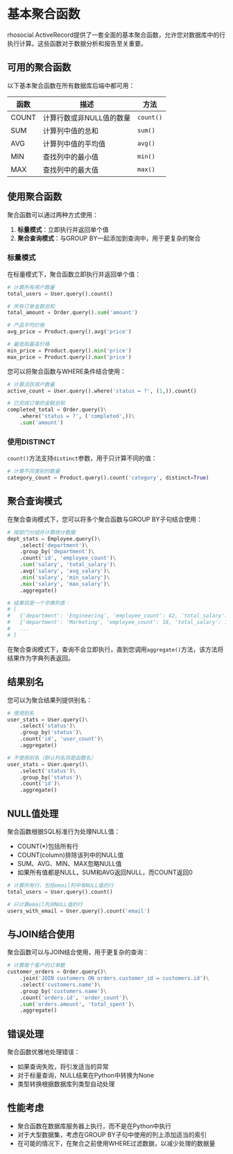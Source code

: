 # 基本聚合函数

rhosocial ActiveRecord提供了一套全面的基本聚合函数，允许您对数据库中的行执行计算。这些函数对于数据分析和报告至关重要。

## 可用的聚合函数

以下基本聚合函数在所有数据库后端中都可用：

| 函数 | 描述 | 方法 |
|----------|-------------|--------|
| COUNT | 计算行数或非NULL值的数量 | `count()` |
| SUM | 计算列中值的总和 | `sum()` |
| AVG | 计算列中值的平均值 | `avg()` |
| MIN | 查找列中的最小值 | `min()` |
| MAX | 查找列中的最大值 | `max()` |

## 使用聚合函数

聚合函数可以通过两种方式使用：

1. **标量模式**：立即执行并返回单个值
2. **聚合查询模式**：与GROUP BY一起添加到查询中，用于更复杂的聚合

### 标量模式

在标量模式下，聚合函数立即执行并返回单个值：

```python
# 计算所有用户数量
total_users = User.query().count()

# 所有订单金额总和
total_amount = Order.query().sum('amount')

# 产品平均价格
avg_price = Product.query().avg('price')

# 最低和最高价格
min_price = Product.query().min('price')
max_price = Product.query().max('price')
```

您可以将聚合函数与WHERE条件结合使用：

```python
# 计算活跃用户数量
active_count = User.query().where('status = ?', (1,)).count()

# 已完成订单的金额总和
completed_total = Order.query()\
    .where('status = ?', ('completed',))\
    .sum('amount')
```

### 使用DISTINCT

`count()`方法支持`distinct`参数，用于只计算不同的值：

```python
# 计算不同类别的数量
category_count = Product.query().count('category', distinct=True)
```

## 聚合查询模式

在聚合查询模式下，您可以将多个聚合函数与GROUP BY子句结合使用：

```python
# 按部门分组并计算统计数据
dept_stats = Employee.query()\
    .select('department')\
    .group_by('department')\
    .count('id', 'employee_count')\
    .sum('salary', 'total_salary')\
    .avg('salary', 'avg_salary')\
    .min('salary', 'min_salary')\
    .max('salary', 'max_salary')\
    .aggregate()

# 结果将是一个字典列表：
# [
#   {'department': 'Engineering', 'employee_count': 42, 'total_salary': 4200000, 'avg_salary': 100000, ...},
#   {'department': 'Marketing', 'employee_count': 18, 'total_salary': 1440000, 'avg_salary': 80000, ...},
#   ...
# ]
```

在聚合查询模式下，查询不会立即执行，直到您调用`aggregate()`方法，该方法将结果作为字典列表返回。

## 结果别名

您可以为聚合结果列提供别名：

```python
# 使用别名
user_stats = User.query()\
    .select('status')\
    .group_by('status')\
    .count('id', 'user_count')\
    .aggregate()

# 不使用别名（默认列名将是函数名）
user_stats = User.query()\
    .select('status')\
    .group_by('status')\
    .count('id')\
    .aggregate()
```

## NULL值处理

聚合函数根据SQL标准行为处理NULL值：

- COUNT(*)包括所有行
- COUNT(column)排除该列中的NULL值
- SUM、AVG、MIN、MAX忽略NULL值
- 如果所有值都是NULL，SUM和AVG返回NULL，而COUNT返回0

```python
# 计算所有行，包括email列中有NULL值的行
total_users = User.query().count()

# 只计算email列非NULL值的行
users_with_email = User.query().count('email')
```

## 与JOIN结合使用

聚合函数可以与JOIN结合使用，用于更复杂的查询：

```python
# 计算每个客户的订单数
customer_orders = Order.query()\
    .join('JOIN customers ON orders.customer_id = customers.id')\
    .select('customers.name')\
    .group_by('customers.name')\
    .count('orders.id', 'order_count')\
    .sum('orders.amount', 'total_spent')\
    .aggregate()
```

## 错误处理

聚合函数优雅地处理错误：

- 如果查询失败，将引发适当的异常
- 对于标量查询，NULL结果在Python中转换为None
- 类型转换根据数据库列类型自动处理

## 性能考虑

- 聚合函数在数据库服务器上执行，而不是在Python中执行
- 对于大型数据集，考虑在GROUP BY子句中使用的列上添加适当的索引
- 在可能的情况下，在聚合之前使用WHERE过滤数据，以减少处理的数据量